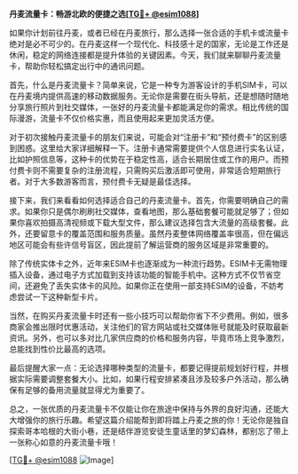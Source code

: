 **丹麦流量卡：畅游北欧的便捷之选[[TG💪+ @esim1088](https://t.me/s/esim1088)]**

如果你计划前往丹麦，或者已经在丹麦旅行，那么选择一张合适的手机卡或流量卡绝对是必不可少的。在丹麦这样一个现代化、科技感十足的国家，无论是工作还是休闲，稳定的网络连接都是提升体验的关键因素。今天，我们就来聊聊丹麦流量卡，帮助你轻松搞定出行中的通讯问题。

首先，什么是丹麦流量卡？简单来说，它是一种专为游客设计的手机SIM卡，可以在丹麦境内提供高速的移动数据服务。无论你是需要在街头导航，还是想随时随地分享旅行照片到社交媒体，一张好的丹麦流量卡都能满足你的需求。相比传统的国际漫游，流量卡不仅价格实惠，而且使用起来更加灵活方便。

对于初次接触丹麦流量卡的朋友们来说，可能会对“注册卡”和“预付费卡”的区别感到困惑。这里给大家详细解释一下。注册卡通常需要提供个人信息进行实名认证，比如护照信息等，这种卡的优势在于稳定性高，适合长期居住或工作的用户。而预付费卡则不需要复杂的注册流程，只需购买后激活即可使用，非常适合短期旅行者。对于大多数游客而言，预付费卡无疑是最佳选择。

接下来，我们来看看如何选择适合自己的丹麦流量卡。首先，你需要明确自己的需求。如果你只是偶尔刷刷社交媒体，查看地图，那么基础套餐可能就足够了；但如果你喜欢拍摄高清视频或下载大型文件，那么建议选择包含大流量的高级套餐。此外，还要留意卡的覆盖范围和服务质量。虽然丹麦整体网络覆盖率很高，但在偏远地区可能会有些许信号盲区，因此提前了解运营商的服务区域是非常重要的。

除了传统实体卡之外，近年来ESIM卡也逐渐成为一种流行趋势。ESIM卡无需物理插入设备，通过电子方式加载到支持该功能的智能手机中。这种方式不仅节省空间，还避免了丢失实体卡的风险。如果你正在使用一部支持ESIM的设备，不妨考虑尝试一下这种新型卡片。

当然，在购买丹麦流量卡时还有一些小技巧可以帮助你省下不少费用。例如，很多商家会推出限时优惠活动，关注他们的官方网站或社交媒体账号就能及时获取最新资讯。另外，也可以多对比几家供应商的价格和服务内容，毕竟市场上竞争激烈，总能找到性价比最高的选项。

最后提醒大家一点：无论选择哪种类型的流量卡，都要记得提前规划好行程，并根据实际需要调整套餐大小。比如，如果行程安排紧凑且涉及较多户外活动，那么确保有足够的备用流量就显得尤为重要了。

总之，一张优质的丹麦流量卡不仅能让你在旅途中保持与外界的良好沟通，还能大大增强你的旅行乐趣。希望这篇介绍能帮到即将踏上丹麦之旅的你！无论你是独自探索哥本哈根的大街小巷，还是结伴游览安徒生童话里的梦幻森林，都别忘了带上一张称心如意的丹麦流量卡哦！

[[TG💪+ @esim1088](https://t.me/s/esim1088) ![Image](https://i.postimg.cc/4NQfJmqS/Snipaste-2025-05-13-00-14-12.png)]